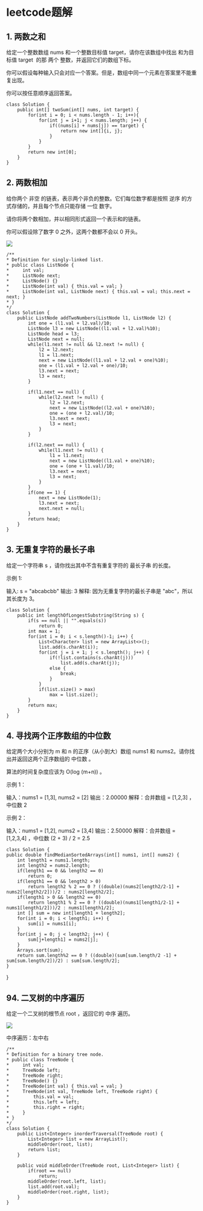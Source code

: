 # leetcode题解

## 1. 两数之和
给定一个整数数组 nums 和一个整数目标值 target，请你在该数组中找出 和为目标值 target  的那 两个 整数，并返回它们的数组下标。

你可以假设每种输入只会对应一个答案。但是，数组中同一个元素在答案里不能重复出现。

你可以按任意顺序返回答案。

    class Solution {
        public int[] twoSum(int[] nums, int target) {
            for(int i = 0; i < nums.length - 1; i++){
                for(int j = i+1; j < nums.length; j++) {
                    if((nums[i] + nums[j]) == target) {
                        return new int[]{i, j};
                    }
                }
            }
            return new int[0];
        }
    }

## 2. 两数相加
给你两个 非空 的链表，表示两个非负的整数。它们每位数字都是按照 逆序 的方式存储的，并且每个节点只能存储 一位 数字。

请你将两个数相加，并以相同形式返回一个表示和的链表。

你可以假设除了数字 0 之外，这两个数都不会以 0 开头。

![](https://assets.leetcode-cn.com/aliyun-lc-upload/uploads/2021/01/02/addtwonumber1.jpg)

    /**
    * Definition for singly-linked list.
    * public class ListNode {
    *     int val;
    *     ListNode next;
    *     ListNode() {}
    *     ListNode(int val) { this.val = val; }
    *     ListNode(int val, ListNode next) { this.val = val; this.next = next; }
    * }
    */
    class Solution {
        public ListNode addTwoNumbers(ListNode l1, ListNode l2) {
            int one = (l1.val + l2.val)/10;
            ListNode l3 = new ListNode((l1.val + l2.val)%10);
            ListNode head = l3;
            ListNode next = null;
            while(l1.next != null && l2.next != null) {
                l2 = l2.next;
                l1 = l1.next;
                next = new ListNode((l1.val + l2.val + one)%10);
                one = (l1.val + l2.val + one)/10;
                l3.next = next;
                l3 = next;
            }

            if(l1.next == null) {
                while(l2.next != null) {
                    l2 = l2.next;
                    next = new ListNode((l2.val + one)%10);
                    one = (one + l2.val)/10;
                    l3.next = next;
                    l3 = next;
                }
            }

            if(l2.next == null) {
                while(l1.next != null) {
                    l1 = l1.next;
                    next = new ListNode((l1.val + one)%10);
                    one = (one + l1.val)/10;
                    l3.next = next;
                    l3 = next;
                }
            }
            if(one == 1) {
                next = new ListNode(1);
                l3.next = next;
                next.next = null;
            }
            return head;
        }
    }

## 3. 无重复字符的最长子串
给定一个字符串 s ，请你找出其中不含有重复字符的 最长子串 的长度。

示例 1:

输入: s = "abcabcbb"
输出: 3 
解释: 因为无重复字符的最长子串是 "abc"，所以其长度为 3。

    class Solution {
        public int lengthOfLongestSubstring(String s) {
            if(s == null || "".equals(s))
                return 0;
            int max = 1;
            for(int i = 0; i < s.length()-1; i++) {
                List<Character> list = new ArrayList<>();
                list.add(s.charAt(i));
                for(int j = i + 1; j < s.length(); j++) {
                    if(!list.contains(s.charAt(j)))
                        list.add(s.charAt(j));
                    else {
                        break;
                    }
                }
                if(list.size() > max)
                    max = list.size();
            }
            return max;
        }
    }

## 4. 寻找两个正序数组的中位数
给定两个大小分别为 m 和 n 的正序（从小到大）数组 nums1 和 nums2。请你找出并返回这两个正序数组的 中位数 。

算法的时间复杂度应该为 O(log (m+n)) 。

示例 1：

输入：nums1 = [1,3], nums2 = [2]
输出：2.00000
解释：合并数组 = [1,2,3] ，中位数 2

示例 2：

输入：nums1 = [1,2], nums2 = [3,4]
输出：2.50000
解释：合并数组 = [1,2,3,4] ，中位数 (2 + 3) / 2 = 2.5

    class Solution {
    public double findMedianSortedArrays(int[] nums1, int[] nums2) {
        int length1 = nums1.length;
        int length2 = nums2.length;
        if(length1 == 0 && length2 == 0)
            return 0;
        if(length1 == 0 && length2 > 0)
            return length2 % 2 == 0 ? ((double)(nums2[length2/2-1] + nums2[length2/2]))/2 : nums2[length2/2];
        if(length1 > 0 && length2 == 0)
            return length1 % 2 == 0 ? ((double)(nums1[length1/2-1] + nums1[length1/2]))/2 : nums1[length1/2];
        int [] sum = new int[length1 + length2];
        for(int i = 0; i < length1; i++) {
            sum[i] = nums1[i];
        }
        for(int j = 0; j < length2; j++) {
            sum[j+length1] = nums2[j];
        }
        Arrays.sort(sum);
        return sum.length%2 == 0 ? ((double)(sum[sum.length/2 -1] + sum[sum.length/2])/2) : sum[sum.length/2];
    }
}

## 94. 二叉树的中序遍历
给定一个二叉树的根节点 root ，返回它的 中序 遍历。

![](https://assets.leetcode.com/uploads/2020/09/15/inorder_1.jpg)

中序遍历：左中右

    /**
    * Definition for a binary tree node.
    * public class TreeNode {
    *     int val;
    *     TreeNode left;
    *     TreeNode right;
    *     TreeNode() {}
    *     TreeNode(int val) { this.val = val; }
    *     TreeNode(int val, TreeNode left, TreeNode right) {
    *         this.val = val;
    *         this.left = left;
    *         this.right = right;
    *     }
    * }
    */
    class Solution {
        public List<Integer> inorderTraversal(TreeNode root) {
            List<Integer> list = new ArrayList();
            middleOrder(root, list);
            return list;
        }

        public void middleOrder(TreeNode root, List<Integer> list) {
            if(root == null)
                return;
            middleOrder(root.left, list);
            list.add(root.val);
            middleOrder(root.right, list);
        }
    }